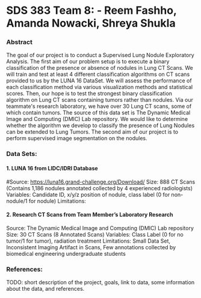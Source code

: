 # SDS 383 Team 8:  - Reem Fashho, Amanda Nowacki, Shreya Shukla 

### Abstract
The goal of our project is to conduct a Supervised Lung Nodule Exploratory Analysis. 
The first aim of our problem setup is to execute a binary classification of the presence or absence of nodules in Lung CT Scans. We will train and test at least 4 different classification algorithms on CT scans provided to us by the LUNA 16 DataSet. We will assess the performance of each classification method via various visualization methods and statistical scores. Then, our hope is to test the strongest binary classification algorithm on Lung CT scans containing tumors rather than nodules. Via our teammate's research laboratory, we have over 30 Lung CT scans, some of which contain tumors. The source of this data set is The Dynamic Medical Image and Computing (DMIC) Lab repository. We would like to determine whether the algorithm we develop to classify the presence of Lung Nodules can be extended to Lung Tumors. The second aim of our project is to perform supervised image segmentation on the nodules.  


### Data Sets: 
#### 1. LUNA 16 from LIDC/IDRI Database
#Source: https://luna16.grand-challenge.org/Download/
Size: 888 CT Scans (Contains 1,186 nodules annotated collected by 4 experienced radiologists)
Variables: Candidate ID, x/y/z position of nodule, class label (0 for non-nodule/1 for nodule)
Limitations: 


#### 2. Research CT Scans from Team Member’s Laboratory Research 

Source: The Dynamic Medical Image and Computing (DMIC) Lab repository
Size: 30 CT Scans (8 Annotated Scans)
Variables: Class Label (0 for no tumor/1 for tumor), radiation treatment
Limitations: Small Data Set, Inconsistent Imaging Artifact in Scans, Few annotations collected by biomedical engineering undergraduate students

### References: 



TODO: short description of the project, goals, link to data, some information about the data, and references.

